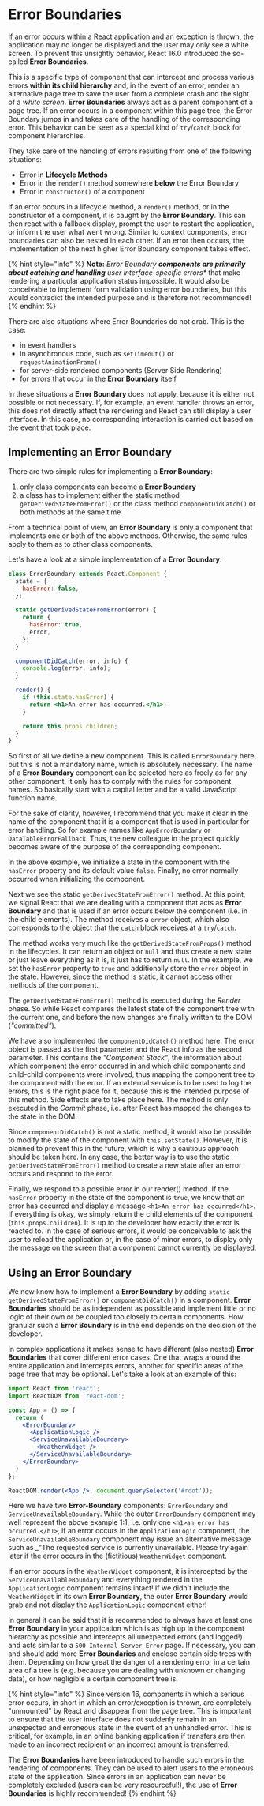 # Error Boundaries

If an error occurs within a React application and an exception is thrown, the application may no longer be displayed and the user may only see a white screen. To prevent this unsightly behavior, React 16.0 introduced the so-called **Error Boundaries**.

This is a specific type of component that can intercept and process various errors **within its child hierarchy** and, in the event of an error, render an alternative page tree to save the user from a complete crash and the sight of a _white screen_. **Error Boundaries** always act as a parent component of a page tree. If an error occurs in a component within this page tree, the Error Boundary jumps in and takes care of the handling of the corresponding error. This behavior can be seen as a special kind of `try`/`catch` block for component hierarchies.

They take care of the handling of errors resulting from one of the following situations:

* Error in **Lifecycle Methods**
* Error in the `render()` method somewhere **below** the Error Boundary
* Error in `constructor()` of a component

If an error occurs in a lifecycle method, a `render()` method, or in the constructor of a component, it is caught by the **Error Boundary**. This can then react with a fallback display, prompt the user to restart the application, or inform the user what went wrong. Similar to context components, error boundaries can also be nested in each other. If an error then occurs, the implementation of the next higher Error Boundary component takes effect.

{% hint style="info" %}
**Note:**  _Error Boundary **components are primarily about catching and handling** user interface-specific errors\*_ that make rendering a particular application status impossible. It would also be conceivable to implement form validation using error boundaries, but this would contradict the intended purpose and is therefore not recommended!
{% endhint %}

There are also situations where Error Boundaries do not grab. This is the case:

* in event handlers
* in asynchronous code, such as `setTimeout()` or `requestAnimationFrame()`
* for server-side rendered components \(Server Side Rendering\)
* for errors that occur in the **Error Boundary** itself

In these situations a **Error Boundary** does not apply, because it is either not possible or not necessary. If, for example, an event handler throws an error, this does not directly affect the rendering and React can still display a user interface. In this case, no corresponding interaction is carried out based on the event that took place.

## Implementing an Error Boundary

There are two simple rules for implementing a **Error Boundary**:

1. only class components can become a **Error Boundary**
2. a class has to implement either the static method `getDerivedStateFromError()` or the class method `componentDidCatch()` or both methods at the same time

From a technical point of view, an **Error Boundary** is only a component that implements one or both of the above methods. Otherwise, the same rules apply to them as to other class components.

Let's have a look at a simple implementation of a **Error Boundary**:

```jsx
class ErrorBoundary extends React.Component {
  state = {
    hasError: false,
  };

  static getDerivedStateFromError(error) {
    return {
      hasError: true,
      error,
    };
  }

  componentDidCatch(error, info) {
    console.log(error, info);
  }

  render() {
    if (this.state.hasError) {
      return <h1>An error has occurred.</h1>;
    }

    return this.props.children; 
  }
}
```

So first of all we define a new component. This is called `ErrorBoundary` here, but this is not a mandatory name, which is absolutely necessary. The name of a **Error Boundary** component can be selected here as freely as for any other component, it only has to comply with the rules for component names. So basically start with a capital letter and be a valid JavaScript function name.

For the sake of clarity, however, I recommend that you make it clear in the name of the component that it is a component that is used in particular for error handling. So for example names like `AppErrorBoundary` or `DataTableErrorFallback`. Thus, the new colleague in the project quickly becomes aware of the purpose of the corresponding component.

In the above example, we initialize a state in the component with the `hasError` property and its default value `false`. Finally, no error normally occurred when initializing the component.

Next we see the static `getDerivedStateFromError()` method. At this point, we signal React that we are dealing with a component that acts as **Error Boundary** and that is used if an error occurs below the component  \(i.e. in the child elements\). The method receives a `error` object, which also corresponds to the object that the `catch` block receives at a `try`/`catch`.

The method works very much like the `getDerivedStateFromProps()` method in the lifecycles. It can return an object or `null` and thus create a new state or just leave everything as it is, it just has to return `null`. In the example, we set the `hasError` property to `true` and additionally store the `error` object in the state. However, since the method is static, it cannot access other methods of the component.

The `getDerivedStateFromError()` method is executed during the _Render_ phase. So while React compares the latest state of the component tree with the current one, and before the new changes are finally written to the DOM \(_"committed"_\).

We have also implemented the `componentDidCatch()` method here. The error object is passed as the first parameter and the React info as the second parameter. This contains the _"Component Stack"_, the information about which component the error occurred in and which child components and child-child components were involved, thus mapping the component tree to the component with the error. If an external service is to be used to log the errors, this is the right place for it, because this is the intended purpose of this method. Side effects are to take place here. The method is only executed in the _Commit_ phase, i.e. after React has mapped the changes to the state in the DOM.

Since `componentDidCatch()` is not a static method, it would also be possible to modify the state of the component with `this.setState()`. However, it is planned to prevent this in the future, which is why a cautious approach should be taken here. In any case, the better way is to use the static `getDerivedStateFromError()` method to create a new state after an error occurs and respond to the error.

Finally, we respond to a possible error in our render\(\) method. If the `hasError` property in the state of the component is `true`, we know that an error has occurred and display a message `<h1>An error has occurred</h1>`. If everything is okay, we simply return the child elements of the component \(`this.props.children`\). It is up to the developer how exactly the error is reacted to. In the case of serious errors, it would be conceivable to ask the user to reload the application or, in the case of minor errors, to display only the message on the screen that a component cannot currently be displayed.

## Using an Error Boundary

We now know how to implement a **Error Boundary** by adding `static getDerivedStateFromError()` or `componentDidCatch()` in a component. **Error Boundaries** should be as independent as possible and implement little or no logic of their own or be coupled too closely to certain components. How granular such a **Error Boundary** is in the end depends on the decision of the developer.

In complex applications it makes sense to have different \(also nested\) **Error Boundaries** that cover different error cases. One that wraps around the entire application and intercepts errors, another for specific areas of the page tree that may be optional. Let's take a look at an example of this:

```jsx
import React from 'react';
import ReactDOM from 'react-dom';

const App = () => {
  return (
    <ErrorBoundary>
      <ApplicationLogic />
      <ServiceUnavailableBoundary>
        <WeatherWidget />
      </ServiceUnavailableBoundary>
    </ErrorBoundary>
  )
};

ReactDOM.render(<App />, document.querySelector('#root'));
```

Here we have two **Error-Boundary** components: `ErrorBoundary` and `ServiceUnavailableBoundary`. While the outer `ErrorBoundary` component may well represent the above example 1:1, i.e. only one `<h1>an error has occurred.</h1>`, if an error occurs in the `ApplicationLogic` component, the `ServiceUnavailableBoundary` component may issue an alternative message such as \_"The requested service is currently unavailable. Please try again later if the error occurs in the \(fictitious\) `WeatherWidget` component.

If an error occurs in the `WeatherWidget` component, it is intercepted by the `ServiceUnavailableBoundary` and everything rendered in the `ApplicationLogic` component remains intact! If we didn't include the `WeatherWidget` in its own **Error Boundary**, the outer **Error Boundary** would grab and not display the `ApplicationLogic` component either!

In general it can be said that it is recommended to always have at least one **Error Boundary** in your application which is as high up in the component hierarchy as possible and intercepts all unexpected errors \(and logged!\) and acts similar to a `500 Internal Server Error` page. If necessary, you can and should add more **Error Boundaries** and enclose certain side trees with them. Depending on how great the danger of a rendering error in a certain area of a tree is \(e.g. because you are dealing with unknown or changing data\), or how negligible a certain component tree is.

{% hint style="info" %}
Since version 16, components in which a serious error occurs, in short in which an error/exception is thrown, are completely "unmounted" by React and disappear from the page tree. This is important to ensure that the user interface does not suddenly remain in an unexpected and erroneous state in the event of an unhandled error. This is critical, for example, in an online banking application if transfers are then made to an incorrect recipient or an incorrect amount is transferred.

The **Error Boundaries** have been introduced to handle such errors in the rendering of components. They can be used to alert users to the erroneous state of the application. Since errors in an application can never be completely excluded \(users can be very resourceful!\), the use of **Error Boundaries** is highly recommended!
{% endhint %}

